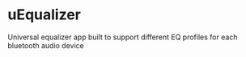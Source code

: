 # uEqualizer
Universal equalizer app built to support different EQ profiles for each bluetooth audio device
